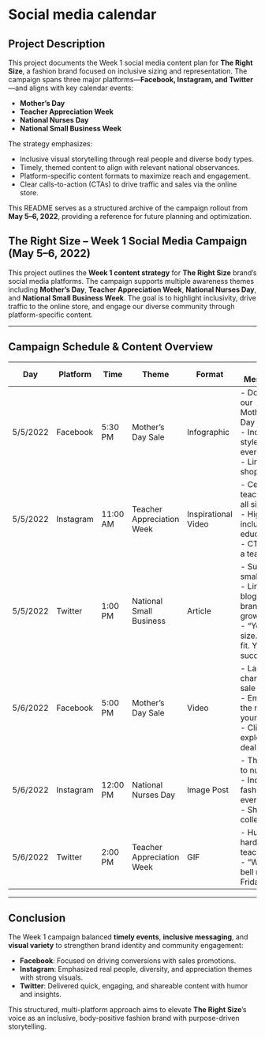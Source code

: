 # Social media calendar

## Project Description

This project documents the Week 1 social media content plan for **The Right Size**, a fashion brand focused on inclusive sizing and representation. The campaign spans three major platforms—**Facebook, Instagram, and Twitter**—and aligns with key calendar events:

- **Mother’s Day**
- **Teacher Appreciation Week**
- **National Nurses Day**
- **National Small Business Week**

The strategy emphasizes:
- Inclusive visual storytelling through real people and diverse body types.
- Timely, themed content to align with relevant national observances.
- Platform-specific content formats to maximize reach and engagement.
- Clear calls-to-action (CTAs) to drive traffic and sales via the online store.

This README serves as a structured archive of the campaign rollout from **May 5–6, 2022**, providing a reference for future planning and optimization.


## The Right Size – Week 1 Social Media Campaign (May 5–6, 2022)

This project outlines the **Week 1 content strategy** for **The Right Size** brand’s social media platforms. The campaign supports multiple awareness themes including **Mother’s Day**, **Teacher Appreciation Week**, **National Nurses Day**, and **National Small Business Week**. The goal is to highlight inclusivity, drive traffic to the online store, and engage our diverse community through platform-specific content.

---

## Campaign Schedule & Content Overview

| Day       | Platform   | Time     | Theme                     | Format              | Key Messages                                                                                      | Media Description                                              |
|-----------|------------|----------|---------------------------|---------------------|---------------------------------------------------------------------------------------------------|----------------------------------------------------------------|
| 5/5/2022  | Facebook   | 5:30 PM  | Mother’s Day Sale         | Infographic         | - Don’t miss our Mother’s Day Sale!<br>- Inclusive styles for every mom<br>- Link to shop now     | Branded infographic with sale dates and discounts              |
| 5/5/2022  | Instagram  | 11:00 AM | Teacher Appreciation Week | Inspirational Video | - Celebrate teachers of all sizes<br>- Highlight inclusivity in education<br>- CTA: Tag a teacher | Video of real teachers wearing The Right Size clothing         |
| 5/5/2022  | Twitter    | 1:00 PM  | National Small Business   | Article             | - Support small biz<br>- Link to blog on brand growth<br>- “Your size. Your fit. Your success.”   | Blog thumbnail and link to article                             |
| 5/6/2022  | Facebook   | 5:00 PM  | Mother’s Day Sale         | Video               | - Last chance for sale<br>- Empower the moms in your life<br>- Click to explore deals             | Promo video of moms in outfits with sale overlay               |
| 5/6/2022  | Instagram  | 12:00 PM | National Nurses Day       | Image Post          | - Thank you to nurses<br>- Inclusive fashion for every body<br>- Shop the collection              | Image of diverse nurses wearing The Right Size outfits         |
| 5/6/2022  | Twitter    | 2:00 PM  | Teacher Appreciation Week | GIF                 | - Humor for hardworking teachers<br>- “When the bell rings on Friday…”                           | Funny classroom GIF with caption overlay                       |

---

## Conclusion

The Week 1 campaign balanced **timely events**, **inclusive messaging**, and **visual variety** to strengthen brand identity and community engagement:

- **Facebook**: Focused on driving conversions with sales promotions.
- **Instagram**: Emphasized real people, diversity, and appreciation themes with strong visuals.
- **Twitter**: Delivered quick, engaging, and shareable content with humor and insights.

This structured, multi-platform approach aims to elevate **The Right Size**’s voice as an inclusive, body-positive fashion brand with purpose-driven storytelling.

